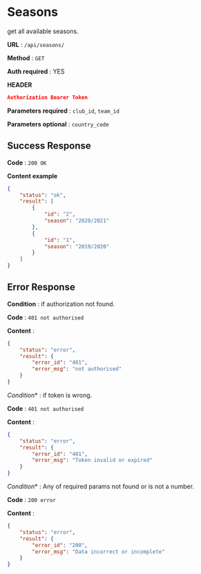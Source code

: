 # Seasons

get all available seasons.

**URL** : `/api/seasons/`

**Method** : `GET`

**Auth required** : YES

**HEADER**

```json
Authorization Bearer Token
```

**Parameters required** : `club_id`, `team_id`

**Parameters optional** : `country_code`

## Success Response

**Code** : `200 OK`

**Content example**

```json
{
    "status": "ok",
    "result": [
        {
            "id": "2",
            "season": "2020/2021"
        },
        {
            "id": "1",
            "season": "2019/2020"
        }
    ]
}      
```

## Error Response


**Condition** : if authorization not found.

**Code** : `401 not authorised`

**Content** :

```json
{
    "status": "error",
    "result": {
        "error_id": "401",
        "error_msg": "not authorised"
    }
}
```

*Condition** : if token is wrong.

**Code** : `401 not authorised`

**Content** :

```json
{
    "status": "error",
    "result": {
        "error_id": "401",
        "error_msg": "Token invalid or expired"
    }
}
```

*Condition** : Any of required params not found or is not a number.

**Code** : `200 error`

**Content** :

```json
{
    "status": "error",
    "result": {
        "error_id": "200",
        "error_msg": "Data incorrect or incomplete"
    }
}
```